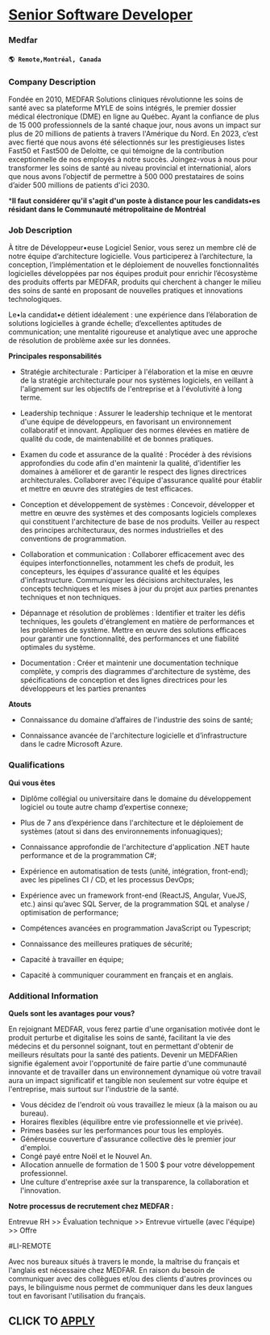 # [Senior Software Developer](https://www.remotewlb.com/apply/senior-software-developer-117951)  
### Medfar  
#### `🌎 Remote,Montréal, Canada`  

### **Company Description**

Fondée en 2010, MEDFAR Solutions cliniques révolutionne les soins de santé avec sa plateforme MYLE de soins intégrés, le premier dossier médical électronique (DME) en ligne au Québec. Ayant la confiance de plus de 15 000 professionnels de la santé chaque jour, nous avons un impact sur plus de 20 millions de patients à travers l'Amérique du Nord. En 2023, c’est avec fierté que nous avons été sélectionnés sur les prestigieuses listes Fast50 et Fast500 de Deloitte, ce qui témoigne de la contribution exceptionnelle de nos employés à notre succès. Joingez-vous à nous pour transformer les soins de santé au niveau provincial et internationial, alors que nous avons l’objectif de permettre à 500 000 prestataires de soins d’aider 500 millions de patients d'ici 2030.

 ***Il faut considérer qu'il s'agit d'un poste à distance pour les candidats•es résidant dans le Communauté métropolitaine de Montréal**

###  **Job Description**

À titre de Développeur•euse Logiciel Senior, vous serez un membre clé de notre équipe d’architecture logicielle. Vous participerez à l’architecture, la conception, l’implémentation et le déploiement de nouvelles fonctionnalités logicielles développées par nos équipes produit pour enrichir l’écosystème des produits offerts par MEDFAR, produits qui cherchent à changer le milieu des soins de santé en proposant de nouvelles pratiques et innovations technologiques.

Le•la candidat•e détient idéalement : une expérience dans l’élaboration de solutions logicielles à grande échelle; d’excellentes aptitudes de communication; une mentalité rigoureuse et analytique avec une approche de résolution de problème axée sur les données.

 **Principales responsabilités**

  * Stratégie architecturale : Participer à l'élaboration et la mise en œuvre de la stratégie architecturale pour nos systèmes logiciels, en veillant à l'alignement sur les objectifs de l'entreprise et à l'évolutivité à long terme.

  * Leadership technique : Assurer le leadership technique et le mentorat d'une équipe de développeurs, en favorisant un environnement collaboratif et innovant. Appliquer des normes élevées en matière de qualité du code, de maintenabilité et de bonnes pratiques.

  * Examen du code et assurance de la qualité : Procéder à des révisions approfondies du code afin d'en maintenir la qualité, d'identifier les domaines à améliorer et de garantir le respect des lignes directrices architecturales. Collaborer avec l'équipe d'assurance qualité pour établir et mettre en œuvre des stratégies de test efficaces.

  * Conception et développement de systèmes : Concevoir, développer et mettre en œuvre des systèmes et des composants logiciels complexes qui constituent l'architecture de base de nos produits. Veiller au respect des principes architecturaux, des normes industrielles et des conventions de programmation.

  * Collaboration et communication : Collaborer efficacement avec des équipes interfonctionnelles, notamment les chefs de produit, les concepteurs, les équipes d'assurance qualité et les équipes d'infrastructure. Communiquer les décisions architecturales, les concepts techniques et les mises à jour du projet aux parties prenantes techniques et non techniques.

  * Dépannage et résolution de problèmes : Identifier et traiter les défis techniques, les goulets d'étranglement en matière de performances et les problèmes de système. Mettre en œuvre des solutions efficaces pour garantir une fonctionnalité, des performances et une fiabilité optimales du système.

  * Documentation : Créer et maintenir une documentation technique complète, y compris des diagrammes d'architecture de système, des spécifications de conception et des lignes directrices pour les développeurs et les parties prenantes

 **Atouts**

  * Connaissance du domaine d’affaires de l'industrie des soins de santé;

  * Connaissance avancée de l'architecture logicielle et d’infrastructure dans le cadre Microsoft Azure.

###  **Qualifications**

 **Qui vous êtes**

  * Diplôme collégial ou universitaire dans le domaine du développement logiciel ou toute autre champ d’expertise connexe;

  * Plus de 7 ans d’expérience dans l'architecture et le déploiement de systèmes (atout si dans des environnements infonuagiques);

  * Connaissance approfondie de l'architecture d'application .NET haute performance et de la programmation C#;

  * Expérience en automatisation de tests (unité, intégration, front-end); avec les pipelines CI / CD, et les processus DevOps;

  * Expérience avec un framework front-end (ReactJS, Angular, VueJS, etc.) ainsi qu’avec SQL Server, de la programmation SQL et analyse / optimisation de performance;

  * Compétences avancées en programmation JavaScript ou Typescript;

  * Connaissance des meilleures pratiques de sécurité;

  * Capacité à travailler en équipe;

  * Capacité à communiquer couramment en français et en anglais.

###  **Additional Information**

 **Quels sont les avantages pour vous?**

En rejoignant MEDFAR, vous ferez partie d'une organisation motivée dont le produit perturbe et digitalise les soins de santé, facilitant la vie des médecins et du personnel soignant, tout en permettant d'obtenir de meilleurs résultats pour la santé des patients. Devenir un MEDFARien signifie également avoir l'opportunité de faire partie d'une communauté innovante et de travailler dans un environnement dynamique où votre travail aura un impact significatif et tangible non seulement sur votre équipe et l'entreprise, mais surtout sur l'industrie de la santé.

  * Vous décidez de l'endroit où vous travaillez le mieux (à la maison ou au bureau).
  * Horaires flexibles (équilibre entre vie professionnelle et vie privée).
  * Primes basées sur les performances pour tous les employés.
  * Généreuse couverture d'assurance collective dès le premier jour d'emploi.
  * Congé payé entre Noël et le Nouvel An.
  * Allocation annuelle de formation de 1 500 $ pour votre développement professionnel.
  * Une culture d'entreprise axée sur la transparence, la collaboration et l'innovation.

 **Notre processus de recrutement chez MEDFAR :**

Entrevue RH >> Évaluation technique >> Entrevue virtuelle (avec l'équipe) >> Offre

#LI-REMOTE

Avec nos bureaux situés à travers le monde, la maîtrise du français et l'anglais est nécessaire chez MEDFAR. En raison du besoin de communiquer avec des collègues et/ou des clients d'autres provinces ou pays, le bilinguisme nous permet de communiquer dans les deux langues tout en favorisant l'utilisation du français.

  
## CLICK TO [APPLY](https://www.remotewlb.com/apply/senior-software-developer-117951)

